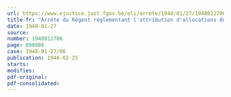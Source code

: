 ```yaml
---
url: https://www.ejustice.just.fgov.be/eli/arrete/1948/01/27/1948012706/justel
title-fr: "Arrêté du Régent réglementant l'attribution d'allocations de chômage aux travailleurs du port d'Anvers"
date: 1948-01-27
source:
number: 1948012706
page: 888888
case: 1948-01-27/06
publication: 1948-02-25
starts:
modifies:
pdf-original:
pdf-consolidated:
---
```


